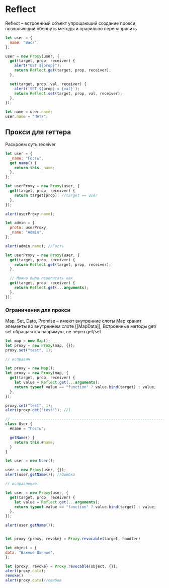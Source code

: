 # Reflect

Reflect – встроенный объект упрощающий создание прокси, позволяющий обернуть методы и правильно перенаправить

```js
let user = {
  name: "Вася",
};

user = new Proxy(user, {
  get(target, prop, receiver) {
    alert("GET ${prop}");
    return Reflect.get(target, prop, receiver);
  },

  set(target, prop, val, receiver) {
    alert(`SET ${prop} = {val}`);
    return Reflect.set(target, prop, val, receiver);
  },
});

let name = user.name;
user.name = "Петя";
```

## Прокси для геттера

Раскроем суть receiver

```js
let user = {
  _name: "Гость",
  get name() {
    return this._name;
  },
};

let userProxy = new Proxy(user, {
  get(target, prop, receiver) {
    return target[prop]; //target == user
  },
});

alert(userProxy.name);

let admin = {
  proto: userProxy,
  _name: "Admin",
};

alert(admin.name); //Гость

let userProxy = new Proxy(user, {
  get(target, prop, receiver) {
    return Reflect.get(target, prop, receiver);
  },

  // Можно было переписать как
  get(target, prop, receiver) {
    return Reflect.get(...arguments);
  },
});
```

### Ограничения для прокси

Map, Set, Date, Promise – имеют внутренние слоты
Map хранит элементы во внутреннем слоте [[MapData]], Встроенные методы get/ set обращаются напрямую, не через get/set

```js
let map = new Map();
let proxy = new Proxy(map, {});
proxy.set("test", 1);

// исправим

let proxy = new Map();
let proxy = new Proxy(map, {
  get(target, prop, receiver) {
    let value = Reflect.get(...arguments);
    return typeof value == "function" ? value.bind(target) : value;
  },
});

proxy.set("test", 1);
alert(proxy.get("test")); //1

// ----------------------------------------------------------------------
class User {
  #name = "Гость";

  getName() {
    return this.#name;
  }
}

let user = new User();

user = new Proxy(user, {});
alert(user.getName()); //Ошибка

// исправление:

let user = new Proxy(user, {
  get(target, prop, receiver) {
    let value = Reflect.get(...arguments);
    return typeof value == "function" ? value.bind(target) : value;
  },
});

alert(user.getName());


let proxy {proxy, revoke} = Proxy.revocable(target, handler)

let object = {
data: "Важные Данные",
};

let {proxy, revoke} = Proxy.revocable(object, {});
alert(proxy.data);
revoke()
alert(proxy.data)//ошибка

```
